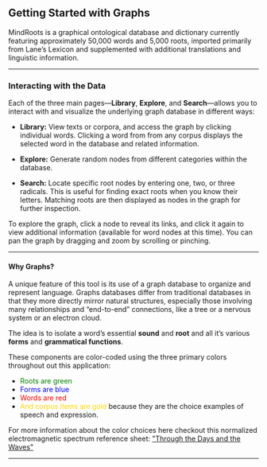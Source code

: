 ## Getting Started with Graphs

MindRoots is a graphical ontological database and dictionary currently featuring approximately 50,000 words and 5,000 roots, imported primarily from Lane’s Lexicon and supplemented with additional translations and linguistic information.

---

### Interacting with the Data

Each of the three main pages—**Library**, **Explore**, and **Search**—allows you to interact with and visualize the underlying graph database in different ways:

- **Library:** View texts or corpora, and access the graph by clicking individual words. Clicking a word from from any corpus displays the selected word in the database and related information.

- **Explore:** Generate random nodes from different categories within the database. 

- **Search:** Locate specific root nodes by entering one, two, or three radicals. This is useful for finding exact roots when you know their letters. Matching roots are then displayed as nodes in the graph for further inspection.

To explore the graph, click a node to reveal its links, and click it again to view additional information (available for word nodes at this time). You can pan the graph by dragging and zoom by scrolling or pinching.


---

#### Why Graphs?

A unique feature of this tool is its use of a graph database to organize and represent language.  Graphs databases differ from traditional databases in that they more directly mirror natural structures, especially those involving many relationships and “end-to-end” connections, like a tree or a nervous system or an electron cloud.

The idea is to isolate a word’s essential **sound** and **root** and all it’s various **forms** and **grammatical functions**. 

These components are color-coded using the three primary colors throughout out this application:

+ <span style="color:green;">Roots are green</span>
+ <span style="color:blue;">Forms are blue</span>
+ <span style="color:red;">Words are red</span>
+ <span style="color:gold;">And corpus items are gold</span> because they are the choice examples of speech and expression. 

For more information about the color choices here checkout this normalized electromagnetic spectrum reference sheet:  ["Through the Days and the Waves"](/elements)



---


